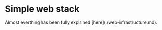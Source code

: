 <h1>Simple web stack</h1>
<p>Almost everthing has been fully explained [here](./web-infrastructure.md).</p>
